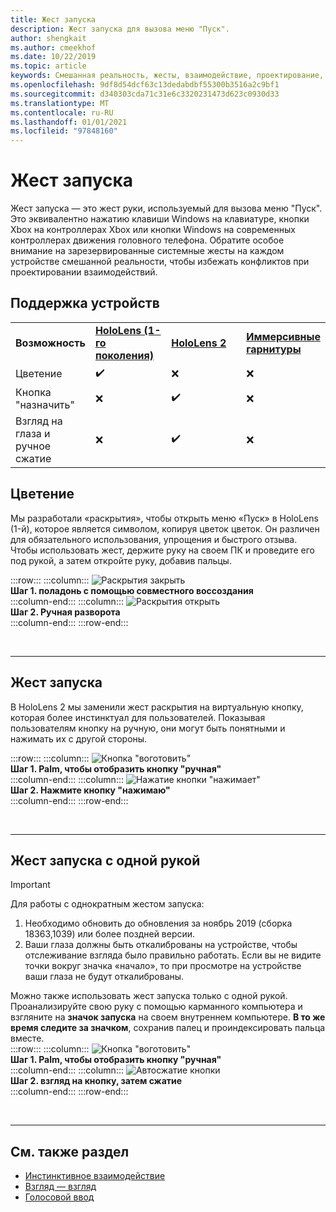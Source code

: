 ```yaml
---
title: Жест запуска
description: Жест запуска для вызова меню "Пуск".
author: shengkait
ms.author: cmeekhof
ms.date: 10/22/2019
ms.topic: article
keywords: Смешанная реальность, жесты, взаимодействие, проектирование, гарнитура смешанной реальности, гарнитура Windows Mixed Reality, гарнитура виртуальной реальности, HoloLens, МРТК, набор средств смешанной реальности, раскрытия
ms.openlocfilehash: 9df8d54dcf63c13dedabdbf55300b3516a2c9bf1
ms.sourcegitcommit: d340303cda71c31e6c3320231473d623c0930d33
ms.translationtype: MT
ms.contentlocale: ru-RU
ms.lasthandoff: 01/01/2021
ms.locfileid: "97848160"
---
```

# <a name="start-gesture"></a>Жест запуска

Жест запуска — это жест руки, используемый для вызова меню "Пуск". Это эквивалентно нажатию клавиши Windows на клавиатуре, кнопки Xbox на контроллерах Xbox или кнопки Windows на современных контроллерах движения головного телефона. Обратите особое внимание на зарезервированные системные жесты на каждом устройстве смешанной реальности, чтобы избежать конфликтов при проектировании взаимодействий.

## <a name="device-support"></a>Поддержка устройств

<table>
    <colgroup>
    <col width="25%" />
    <col width="25%" />
    <col width="25%" />
    <col width="25%" />
    </colgroup>
    <tr>
        <td><strong>Возможность</strong></td>
        <td><a href="../hololens-hardware-details.md"><strong>HoloLens (1-го поколения)</strong></a></td>
        <td><a href="https://docs.microsoft.com/hololens/hololens2-hardware"><strong>HoloLens 2</strong></td>
        <td><a href="../discover/immersive-headset-hardware-details.md"><strong>Иммерсивные гарнитуры</strong></a></td>
    </tr>
     <tr>
        <td>Цветение</td>
        <td>✔️</td>
        <td>❌</td>
        <td>❌</td>
    </tr>
     <tr>
        <td>Кнопка "назначить"</td>
        <td>❌</td>
        <td>✔️</td>
        <td>❌</td>
    </tr>
    <tr>
        <td>Взгляд на глаза и ручное сжатие</td>
        <td>❌</td>
        <td>✔️</td>
        <td>❌</td>
    </tr>
</table>

## <a name="bloom"></a>Цветение

Мы разработали «раскрытия», чтобы открыть меню «Пуск» в HoloLens (1-й), которое является символом, копируя цветок цветок. Он различен для обязательного использования, упрощения и быстрого отзыва. Чтобы использовать жест, держите руку на своем ПК и проведите его под рукой, а затем откройте руку, добавив пальцы.

:::row:::
    :::column:::
        ![Раскрытия закрыть](images/bloom-close.png)<br>
        **Шаг 1. поладонь с помощью совместного воссоздания**<br>
    :::column-end:::
    :::column:::
        ![Раскрытия открыть](images/bloom-open.png)<br>
        **Шаг 2. Ручная разворота**<br>
    :::column-end:::
:::row-end:::

<br>

---

## <a name="start-gesture"></a>Жест запуска

В HoloLens 2 мы заменили жест раскрытия на виртуальную кнопку, которая более инстинктуал для пользователей. Показывая пользователям кнопку на ручную, они могут быть понятными и нажимать их с другой стороны.

:::row:::
    :::column:::
        ![Кнопка "воготовить"](images/wrist-button-ready.png)<br>
        **Шаг 1. Palm, чтобы отобразить кнопку "ручная"**<br>
    :::column-end:::
    :::column:::
        ![Нажатие кнопки "нажимает"](images/wrist-button-press.png)<br>
        **Шаг 2. Нажмите кнопку "нажимаю"**<br>
    :::column-end:::
:::row-end:::

<br>

---

## <a name="one-handed-start-gesture"></a>Жест запуска с одной рукой

> [!IMPORTANT]
> Для работы с однократным жестом запуска:
>
> 1. Необходимо обновить до обновления за ноябрь 2019 (сборка 18363,1039) или более поздней версии.
> 1. Ваши глаза должны быть откалиброваны на устройстве, чтобы отслеживание взгляда было правильно работать. Если вы не видите точки вокруг значка «начало», то при просмотре на устройстве ваши глаза не будут откалиброваны.

Можно также использовать жест запуска только с одной рукой. Проанализируйте свою руку с помощью карманного компьютера и взгляните на **значок запуска** на своем внутреннем компьютере. **В то же время следите за значком**, сохранив палец и проиндексировать пальца вместе.<br>
:::row:::
    :::column:::
        ![Кнопка "воготовить"](images/wrist-button-ready.png)<br>
        **Шаг 1. Palm, чтобы отобразить кнопку "ручная"**<br>
    :::column-end:::
    :::column:::
        ![Автосжатие кнопки](images/wrist-button-pinch.png)<br>
        **Шаг 2. взгляд на кнопку, затем сжатие**<br>
    :::column-end:::
:::row-end:::

<br>

---

## <a name="see-also"></a>См. также раздел

* [Инстинктивное взаимодействие](interaction-fundamentals.md)
* [Взгляд — взгляд](eye-tracking.md)
* [Голосовой ввод](voice-input.md)
